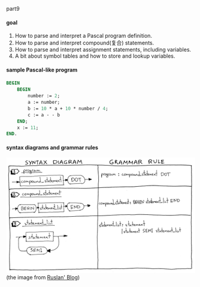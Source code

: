 part9

#### goal
1. How to parse and interpret a Pascal program definition.
2. How to parse and interpret compound(复合) statements.
3. How to parse and interpret assignment statements, including variables.
4. A bit about symbol tables and how to store and lookup variables.

#### sample Pascal-like program
```pascal
BEGIN
    BEGIN
        number := 2;
        a := number;
        b := 10 * a + 10 * number / 4;
        c := a - - b
    END;
    x := 11;
END.
```
#### syntax diagrams and grammar rules
![grammar](https://github.com/wuare/simple-interpreter-tutorial/blob/master/part9/images/lsbasi_part9_syntax_diagram_01.png)  
(the image from [Ruslan' Blog](https://ruslanspivak.com/lsbasi-part9/))  
